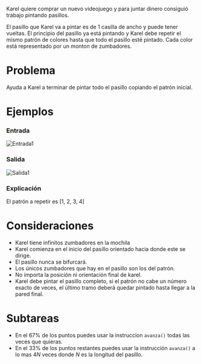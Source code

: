 Karel quiere comprar un nuevo videojuego y para juntar dinero consiguió trabajo pintando pasillos.

El pasillo que Karel va a pintar es de 1 casilla de ancho y puede tener vueltas. El principio del pasillo ya está pintando y Karel debe repetir el mismo patrón de colores hasta que todo el pasillo esté pintado. Cada color está representado por un monton de zumbadores.

# Problema

Ayuda a Karel a terminar de pintar todo el pasillo copiando el patrón inicial.

# Ejemplos

### Entrada

![Entrada1](sample.in.png)

### Salida

![Salida1](sample.out.png)

### Explicación

El patrón a repetir es [1, 2, 3, 4]

# Consideraciones

- Karel tiene infinitos zumbadores en la mochila
- Karel comienza en el inicio del pasillo orientado hacia donde este se dirige.
- El pasillo nunca se bifurcará.
- Los únicos zumbadores que hay en el pasillo son los del patrón.
- No importa la posición ni orientación final de karel.
- Karel debe pintar el pasillo completo, si el patrón no cabe un número exacto de veces, el último tramo deberá quedar pintado hasta llegar a la pared final.

# Subtareas

- En el 67% de los puntos puedes usar la instruccion `avanza()` todas las veces que quieras.
- En el 33% de los puntos restantes puedes usar la instrucción `avanza()` a lo mas $4N$ veces donde $N$ es la longitud del pasillo.

